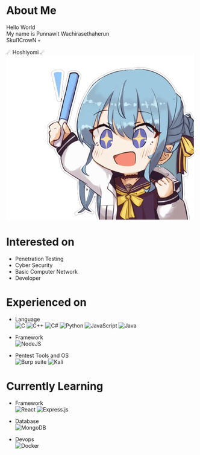 About Me
=============
Hello World  
My name is Punnawit Wachirasethaherun  
Skul1CrowN 💀  

☄ Hoshiyomi ☄  
[![Suisei](https://github.com/Skul1CrowN/Skul1CrowN/blob/main/suisei_motioning.gif)](https://www.youtube.com/channel/UC5CwaMl1eIgY8h02uZw7u8A)

Interested on
=============
- Penetration Testing  
- Cyber Security  
- Basic Computer Network
- Developer

Experienced on
=============  
- Language  
![C](https://img.shields.io/badge/c-%2300599C.svg?style=for-the-badge&logo=c&logoColor=white)
![C++](https://img.shields.io/badge/c++-%2300599C.svg?style=for-the-badge&logo=c%2B%2B&logoColor=white)
![C#](https://img.shields.io/badge/c%23-%23239120.svg?style=for-the-badge&logo=c-sharp&logoColor=white)
![Python](https://img.shields.io/badge/python-3670A0?style=for-the-badge&logo=python&logoColor=ffdd54)
![JavaScript](https://img.shields.io/badge/javascript-%23323330.svg?style=for-the-badge&logo=javascript&logoColor=%23F7DF1E)
![Java](https://img.shields.io/badge/java-%23ED8B00.svg?style=for-the-badge&logo=java&logoColor=white)

- Framework  
![NodeJS](https://img.shields.io/badge/node.js-6DA55F?style=for-the-badge&logo=node.js&logoColor=white)

- Pentest Tools and OS  
![Burp suite](https://img.shields.io/badge/-Burp%20Suite-orange?style=for-the-badge)
![Kali](https://img.shields.io/badge/Kali-268BEE?style=for-the-badge&logo=kalilinux&logoColor=white)

Currently Learning
=============  
- Framework  
![React](https://img.shields.io/badge/react-%2320232a.svg?style=for-the-badge&logo=react&logoColor=%2361DAFB)
![Express.js](https://img.shields.io/badge/express.js-%23404d59.svg?style=for-the-badge&logo=express&logoColor=%2361DAFB)

- Database  
![MongoDB](https://img.shields.io/badge/MongoDB-%234ea94b.svg?style=for-the-badge&logo=mongodb&logoColor=white)

- Devops  
![Docker](https://img.shields.io/badge/docker-%230db7ed.svg?style=for-the-badge&logo=docker&logoColor=white)

